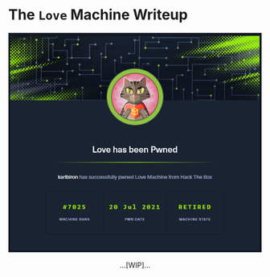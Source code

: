 # The `Love` Machine Writeup

![love_pwned](/assets/love_pwned.png)

<p align="center">
...[WIP]...
</p>